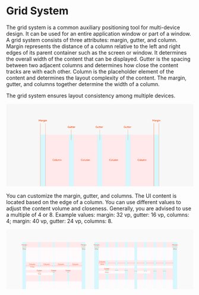 # Grid System


The grid system is a common auxiliary positioning tool for multi-device design. It can be used for an entire application window or part of a window. A grid system consists of three attributes: margin, gutter, and column. Margin represents the distance of a column relative to the left and right edges of its parent container such as the screen or window. It determines the overall width of the content that can be displayed. Gutter is the spacing between two adjacent columns and determines how close the content tracks are with each other. Column is the placeholder element of the content and determines the layout complexity of the content. The margin, gutter, and columns together determine the width of a column.


The grid system ensures layout consistency among multiple devices.


![en-us_image_0000001517293418](figures/en-us_image_0000001517293418.png)


You can customize the margin, gutter, and columns. The UI content is located based on the edge of a column. You can use different values to adjust the content volume and closeness. Generally, you are advised to use a multiple of 4 or 8. Example values: margin: 32 vp, gutter: 16 vp, columns: 4; margin: 40 vp, gutter: 24 vp, columns: 8.


![grid-system-example](figures/grid-system-example.png)
